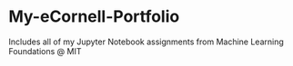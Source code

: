 # My-eCornell-Portfolio
Includes all of my Jupyter Notebook assignments from Machine Learning Foundations @ MIT
